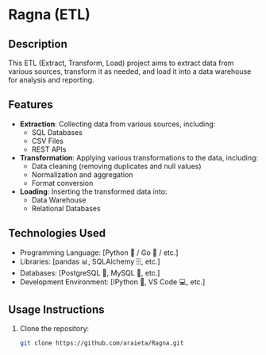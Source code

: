 # Ragna (ETL)

## Description
This ETL (Extract, Transform, Load) project aims to extract data from various sources, transform it as needed, and load it into a data warehouse for analysis and reporting.

## Features
- **Extraction**: Collecting data from various sources, including:
  - SQL Databases
  - CSV Files
  - REST APIs
- **Transformation**: Applying various transformations to the data, including:
  - Data cleaning (removing duplicates and null values)
  - Normalization and aggregation
  - Format conversion
- **Loading**: Inserting the transformed data into:
  - Data Warehouse
  - Relational Databases

## Technologies Used
- Programming Language: [Python 🐍 / Go 🦙 / etc.]
- Libraries: [pandas 📊, SQLAlchemy 🗄️, etc.]
- Databases: [PostgreSQL 🐘, MySQL 🐬, etc.]
- Development Environment: [IPython 📓, VS Code 💻, etc.]

## Usage Instructions
1. Clone the repository:
   ```bash
   git clone https://github.com/araieta/Ragna.git
